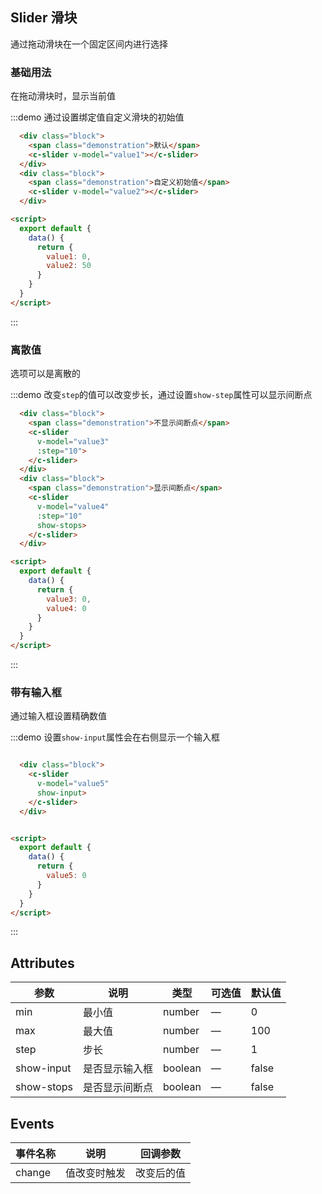 <script>
var demoSlider = new Vue({
    el: "#demo-slider",
    data() {
      return {
        value1: 0,
        value2: 50,
        value3: 0,
        value4: 0,
        value5: 0
      };
    }
  });
</script>

<style>
  .demo-box.demo-slider .source {
    padding: 0;
  }
  
  .demo-box.demo-slider .block {
    padding: 30px 24px;
    overflow: hidden;
    border-bottom: solid 1px #EFF2F6;
    &:last-child {
      border-bottom: none;      
    }
  }
  
  .demo-box.demo-slider .demonstration {
    font-size: 14px;
    color: #8492a6;
    line-height: 44px;
  }
  
  .demo-box.demo-slider .demonstration + .c-slider {
    float: right;
    width: 70%;
    margin-right: 20px;
  }
</style>

## Slider 滑块

通过拖动滑块在一个固定区间内进行选择

### 基础用法

在拖动滑块时，显示当前值

:::demo 通过设置绑定值自定义滑块的初始值
```html
  <div class="block">
    <span class="demonstration">默认</span>
    <c-slider v-model="value1"></c-slider>  
  </div>
  <div class="block">
    <span class="demonstration">自定义初始值</span>
    <c-slider v-model="value2"></c-slider>
  </div>

<script>
  export default {
    data() {
      return {
        value1: 0,
        value2: 50
      }
    }
  }
</script>
```
:::

### 离散值

选项可以是离散的

:::demo 改变`step`的值可以改变步长，通过设置`show-step`属性可以显示间断点
```html
  <div class="block">
    <span class="demonstration">不显示间断点</span>
    <c-slider
      v-model="value3"
      :step="10">
    </c-slider>  
  </div>
  <div class="block">
    <span class="demonstration">显示间断点</span>
    <c-slider
      v-model="value4"
      :step="10"
      show-stops>
    </c-slider>
  </div>

<script>
  export default {
    data() {
      return {
        value3: 0,
        value4: 0
      }
    }
  }
</script>
```
:::

### 带有输入框

通过输入框设置精确数值

:::demo 设置`show-input`属性会在右侧显示一个输入框
```html

  <div class="block">
    <c-slider
      v-model="value5"
      show-input>
    </c-slider>  
  </div>


<script>
  export default {
    data() {
      return {
        value5: 0
      }
    }
  }
</script>
```
:::

## Attributes
| 参数      | 说明          | 类型      | 可选值                           | 默认值  |
|---------- |-------------- |---------- |--------------------------------  |-------- |
| min | 最小值 | number | — | 0 |
| max | 最大值 | number | — | 100 |
| step | 步长 | number | — | 1 |
| show-input | 是否显示输入框 | boolean | — | false |
| show-stops | 是否显示间断点 | boolean | — | false |

## Events
| 事件名称      | 说明    | 回调参数      |
|---------- |-------- |---------- |
| change | 值改变时触发 | 改变后的值 |
